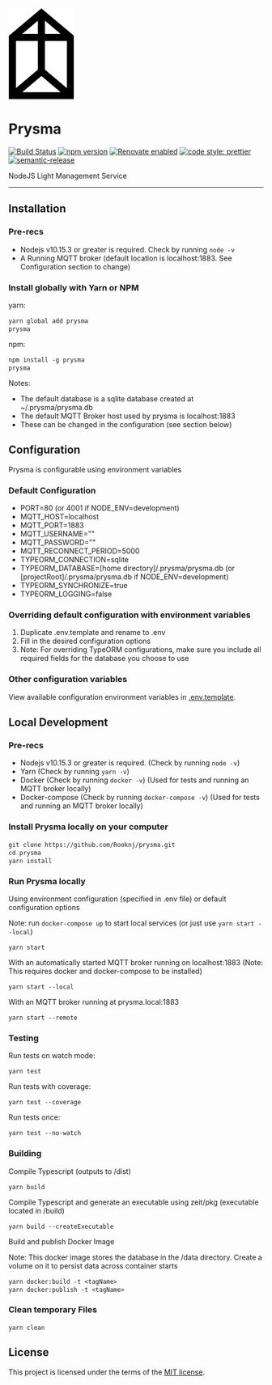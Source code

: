 [<img src="./images/prysma.png" height="180">](https://github.com/Rooknj/prysma)

# Prysma

[![Build Status](https://travis-ci.org/Rooknj/prysma.svg?branch=master)](https://travis-ci.org/Rooknj/prysma)
[![npm version](https://badge.fury.io/js/prysma.svg)](https://badge.fury.io/js/prysma)
[![Renovate enabled](https://img.shields.io/badge/renovate-enabled-brightgreen.svg)](https://renovatebot.com/)
[![code style: prettier](https://img.shields.io/badge/code_style-prettier-ff69b4.svg?style=flat-square)](https://github.com/prettier/prettier)
[![semantic-release](https://img.shields.io/badge/%20%20%F0%9F%93%A6%F0%9F%9A%80-semantic--release-e10079.svg)](https://github.com/semantic-release/semantic-release)

NodeJS Light Management Service

---

## Installation

### Pre-recs

- Nodejs v10.15.3 or greater is required. Check by running `node -v`
- A Running MQTT broker (default location is localhost:1883. See Configuration section to change)

### Install globally with Yarn or NPM

yarn:

```
yarn global add prysma
prysma
```

npm:

```
npm install -g prysma
prysma
```

Notes: 
- The default database is a sqlite database created at ~/.prysma/prysma.db
- The default MQTT Broker host used by prysma is localhost:1883
- These can be changed in the configuration (see section below)

## Configuration

Prysma is configurable using environment variables

### Default Configuration

- PORT=80 (or 4001 if NODE_ENV=development)
- MQTT_HOST=localhost
- MQTT_PORT=1883
- MQTT_USERNAME=""
- MQTT_PASSWORD=""
- MQTT_RECONNECT_PERIOD=5000
- TYPEORM_CONNECTION=sqlite
- TYPEORM_DATABASE=[home directory]/.prysma/prysma.db (or [projectRoot]/.prysma/prysma.db if NODE_ENV=development)
- TYPEORM_SYNCHRONIZE=true
- TYPEORM_LOGGING=false

### Overriding default configuration with environment variables

1. Duplicate .env.template and rename to .env
2. Fill in the desired configuration options
3. Note: For overriding TypeORM configurations, make sure you include all required fields for the database you choose to use

### Other configuration variables

View available configuration environment variables in [.env.template](/.env.template).

## Local Development

### Pre-recs

- Nodejs v10.15.3 or greater is required. (Check by running `node -v`)
- Yarn (Check by running `yarn -v`)
- Docker (Check by running `docker -v`) (Used for tests and running an MQTT broker locally)
- Docker-compose (Check by running `docker-compose -v`) (Used for tests and running an MQTT broker locally)

### Install Prysma locally on your computer

```
git clone https://github.com/Rooknj/prysma.git
cd prysma
yarn install
```

### Run Prysma locally

Using environment configuration (specified in .env file) or default configuration options

Note: run `docker-compose up` to start local services (or just use `yarn start --local`)

```
yarn start
```

With an automatically started MQTT broker running on localhost:1883 (Note: This requires docker and docker-compose to be installed)

```
yarn start --local
```

With an MQTT broker running at prysma.local:1883

```
yarn start --remote
```

### Testing

Run tests on watch mode:

```
yarn test
```

Run tests with coverage:

```
yarn test --coverage
```

Run tests once:

```
yarn test --no-watch
```

### Building

Compile Typescript (outputs to /dist)

```
yarn build
```

Compile Typescript and generate an executable using zeit/pkg (executable located in /build)

```
yarn build --createExecutable
```

Build and publish Docker Image

Note: This docker image stores the database in the /data directory. Create a volume on it to persist data across container starts
```
yarn docker:build -t <tagName>
yarn docker:publish -t <tagName>
```

### Clean temporary Files

```
yarn clean
```

## License

This project is licensed under the terms of the
[MIT license](/LICENSE).
